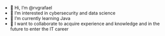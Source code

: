 - 👋 Hi, I’m @rvgrafael
- 👀 I’m interested in cybersecurity and data science
- 🌱 I’m currently learning Java
- 💞️ I want to collaborate to acquire experience and knowledge and in the future to enter the IT career


<!---
rvgrafael/rvgrafael is a ✨ special ✨ repository because its `README.md` (this file) appears on your GitHub profile.
You can click the Preview link to take a look at your changes.
--->
